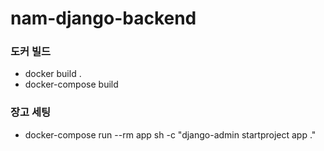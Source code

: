 # nam-django-backend

### 도커 빌드
- docker build .
- docker-compose build

### 장고 세팅
- docker-compose run --rm app sh -c "django-admin startproject app ."